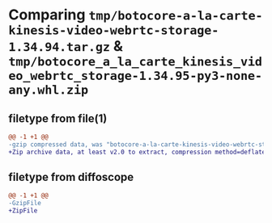 # Comparing `tmp/botocore-a-la-carte-kinesis-video-webrtc-storage-1.34.94.tar.gz` & `tmp/botocore_a_la_carte_kinesis_video_webrtc_storage-1.34.95-py3-none-any.whl.zip`

## filetype from file(1)

```diff
@@ -1 +1 @@
-gzip compressed data, was "botocore-a-la-carte-kinesis-video-webrtc-storage-1.34.94.tar", last modified: Tue Apr 30 01:01:34 2024, max compression
+Zip archive data, at least v2.0 to extract, compression method=deflate
```

## filetype from diffoscope

```diff
@@ -1 +1 @@
-GzipFile
+ZipFile
```


